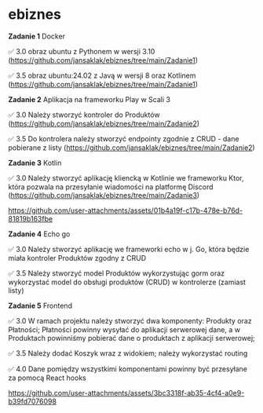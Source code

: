 # ebiznes

**Zadanie 1** Docker

:white_check_mark: 3.0 obraz ubuntu z Pythonem w wersji 3.10 (https://github.com/jansaklak/ebiznes/tree/main/Zadanie1)

:white_check_mark: 3.5 obraz ubuntu:24.02 z Javą w wersji 8 oraz Kotlinem (https://github.com/jansaklak/ebiznes/tree/main/Zadanie1)

**Zadanie 2** Aplikacja na frameworku Play w Scali 3

:white_check_mark: 3.0 Należy stworzyć kontroler do Produktów (https://github.com/jansaklak/ebiznes/tree/main/Zadanie2)

:white_check_mark: 3.5 Do kontrolera należy stworzyć endpointy zgodnie z CRUD - dane
pobierane z listy (https://github.com/jansaklak/ebiznes/tree/main/Zadanie2)

**Zadanie 3** Kotlin

:white_check_mark: 3.0 Należy stworzyć aplikację kliencką w Kotlinie we frameworku Ktor,
która pozwala na przesyłanie wiadomości na platformę Discord (https://github.com/jansaklak/ebiznes/tree/main/Zadanie3)

https://github.com/user-attachments/assets/01b4a19f-c17b-478e-b76d-81819b163fbe

**Zadanie 4** Echo go

:white_check_mark: 3.0 Należy stworzyć aplikację we frameworki echo w j. Go, która będzie miała kontroler Produktów zgodny z CRUD

:white_check_mark: 3.5 Należy stworzyć model Produktów wykorzystując gorm oraz wykorzystać model do obsługi produktów (CRUD) w kontrolerze (zamiast listy)

**Zadanie 5** Frontend

:white_check_mark: 3.0 W ramach projektu należy stworzyć dwa komponenty: Produkty oraz
Płatności; Płatności powinny wysyłać do aplikacji serwerowej dane, a w
Produktach powinniśmy pobierać dane o produktach z aplikacji
serwerowej;

:white_check_mark: 3.5 Należy dodać Koszyk wraz z widokiem; należy wykorzystać routing

:white_check_mark: 4.0 Dane pomiędzy wszystkimi komponentami powinny być przesyłane za
pomocą React hooks

https://github.com/user-attachments/assets/3bc3318f-ab35-4cf4-a0e9-b39fd7076098


